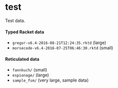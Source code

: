 test
===

Test data.


#### Typed Racket data

- `gregor-v6.4-2016-08-21T12:24:35.rktd` (large)
- `morsecode-v6.4-2016-07-25T06:46:30.rktd` (small)


#### Reticulated data

- `fannkuch/` (small)
- `espionage/` (large)
- `sample_fsm/` (very large, sample data)
